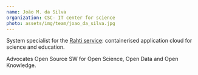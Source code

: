 ```yaml
---
name: João M. da Silva
organization: CSC- IT center for science
photo: assets/img/team/joao_da_silva.jpg
---
```


System specialist for the [Rahti service](https://rahti.csc.fi/): containerised application cloud for science and education.

Advocates Open Source SW for Open Science, Open Data and Open Knowledge.
